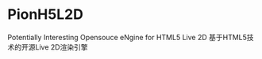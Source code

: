PionH5L2D
=========

Potentially Interesting Opensouce eNgine for HTML5 Live 2D 基于HTML5技术的开源Live 2D渲染引擎
